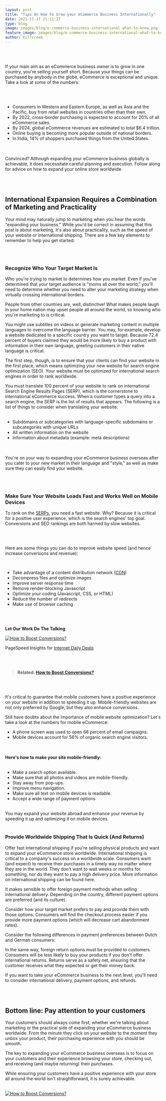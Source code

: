```yaml
---
layout: post
title: "Tips On How to Grow your eCommerce Business Internationally"
date: 2021-11-17 21:11:27
type: blog
image: images/blog/e-commerce-business-international-what-to-know.png
feature_image: images/blog/e-commerce-business-international-what-to-know.png
author: Killcreek
---
```


<br/><br/>

If your main aim as an eCommerce business owner is to grow in one country, you're selling yourself short. Because your things can be purchased by anybody in the globe, eCommerce is exceptional and unique. Take a look at some of the numbers:

<br/><br/>
- Consumers in Western and Eastern Europe, as well as Asia and the Pacific, buy from retail websites in countries other than their own.
- By 2022, cross-border purchasing is expected to account for 20% of all eCommerce sales.
- By 2024, global eCommerce revenues are estimated to total $6.4 trillion.
- Online buying is becoming more popular outside of national borders.
- In India, 14% of shoppers purchased things from the United States.

<br/><br/>
Convinced? Although expanding your eCommerce business globally is achievable, it does necessitate careful planning and execution. Follow along for advice on how to expand your online store worldwide.

<br/><br/>

## **International Expansion Requires a Combination of Marketing and Practicality**



Your mind may naturally jump to marketing when you hear the words "expanding your business." While you'd be correct in assuming that this post is about marketing, it's also about practicality, such as the speed of your website or international shipping. There are a few key elements to remember to help you get started:

<br/><br/>

### **Recognize Who Your Target Market Is**



Who you're trying to market to determines how you market. Even if you've determined that your target audience is "moms all over the world," you'll need to determine whether you need to alter your marketing strategy when virtually crossing international borders.

People from other countries are, well, distinctive! What makes people laugh in your home nation may upset people all around the world, so knowing who you're marketing to is critical.


You might use subtitles on videos or generate marketing content in multiple languages to overcome the language barrier. You may, for example, develop a website dedicated to a specific country you want to target. Because 72.4 percent of buyers claimed they would be more likely to buy a product with information in their own language, greeting customers in their native language is critical.

The first step, though, is to ensure that your clients can find your website in the first place, which means optimizing your new website for search engine optimization (SEO). Your website must be optimized for international search engines in order to rank worldwide.


You must translate 100 percent of your website to rank on international Search Engine Results Pages (SERP), which is the cornerstone to international eCommerce success. When a customer types a query into a search engine, the SERP is the list of results that appears. The following is a list of things to consider when translating your website:
<br/><br/>

- Subdomains or subcategories with language-specific subdomains or subcategories with unique URLs
- All written information on the website
- Information about metadata (example: meta descriptions)

<br/><br/>
You're on your way to expanding your eCommerce business overseas after you cater to your new market in their language and "style," as well as make sure they can easily find your website.

<br/><br/>

### **Make Sure Your Website Loads Fast and Works Well on Mobile Devices**


To rank on the [SERPs](https://backlinko.com/hub/seo/serps), you need a fast website. Why? Because it is critical for a positive user experience, which is the search engines' top goal. Conversions and SEO rankings are both harmed by slow websites.

<br/><br/>

Here are some things you can do to improve website speed (and hence increase conversions and revenue):

<br/> 

- Take advantage of a content distribution network ([CDN](https://en.wikipedia.org/wiki/Content_delivery_network))
- Decompress files and optimize images
- Improve server response time
- Remove render-blocking Javascript
- Optimize your coding (Javascript, CSS, or HTML)
- Reduce the number of redirects
- Make use of browser caching


<br/><br/>

**Let Our Work Do The Talking**


[![How to Boost Conversions?](/images/blog/idd-speed.JPG "Tips On How to Grow your eCommerce Business Internationally")](/contact)


PageSpeed Insights for [Internet Daily Deals](https://pagespeed.web.dev/report?url=https%3A%2F%2Fwww.internetdailydeals.com)



<br/><br/>



> **Related: [How to Boost Conversions?](https://webdevpl.us/2021/10/28/how-to-boost-conversion.html)**

<br/><br/>

It's critical to guarantee that mobile customers have a positive experience on your website in addition to speeding it up. Mobile-friendly websites are not only preferred by Google, but they also enhance conversions.



Still have doubts about the importance of mobile website optimization? Let's take a look at the numbers for mobile eCommerce:

- A phone screen was used to open 68 percent of email campaigns.
- Mobile devices account for 56% of organic search engine visitors.

<br/><br/>
**Here's how to make your site mobile-friendly:**
<br/><br/>
- Make a search option available.
- Make sure that all photos and videos are mobile-friendly.
- Stay away from pop-ups.
- Improve menu navigation.
- Make sure all text on mobile devices is readable.
- Accept a wide range of payment options
<br/><br/>

You may expand your website abroad and enhance your revenue by speeding it up and optimizing it on mobile devices.
<br/><br/>


### **Provide Worldwide Shipping That Is Quick (And Returns)**



Offer fast international shipping if you're selling physical products and want to expand your eCommerce store worldwide. International shipping is critical to a company's success on a worldwide scale. Consumers want (and expect) to receive their purchases in a timely way no matter where they are in the world. They don't want to wait weeks or months for something, nor do they want to pay a high delivery price. More information on international shipping can be found here.

It makes sensible to offer foreign payment methods when selling international delivery. Depending on the country, different payment options are preferred (and its culture).

Consider how your target market prefers to pay and provide them with those options. Consumers will find the checkout process easier if you provide more payment options (which will decrease cart abandonment rates).

Consider the following differences in payment preferences between Dutch and German consumers:


In the same way, foreign return options must be provided to customers. Consumers will be less likely to buy your products if you don't offer international returns. Returns serve as a safety net, ensuring that the customer receives what they expected or get their money back.



If you want to take your eCommerce business to the next level, you'll need to consider international delivery, payment options, and refunds.

<br/><br/>
## **Bottom line: Pay attention to your customers**



Your customers should always come first, whether we're talking about marketing or the practical side of expanding your eCommerce business worldwide. From the minute they click on your website to the moment they unbox your product, their purchasing experience with you should be smooth.

The key to expanding your eCommerce business overseas is to focus on your customers and their experience browsing your store, checking out, and receiving (and maybe returning) their purchases.


While ensuring your customers have a positive experience with your store all around the world isn't straightforward, it is surely achievable. 
<br/><br/>

[![How to Boost Conversions?](/images/blog/webdevplus-ads.jpg "Tips On How to Grow your eCommerce Business Internationally")](/contact)